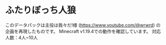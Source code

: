 # ふたりぼっち人狼
このデータパックは主役は我々だ!様 (https://www.youtube.com/@wrwrd) の企画を再現したものです。
Minecraft v1.19.4での動作を確認しています。
対応人数：4人~10人